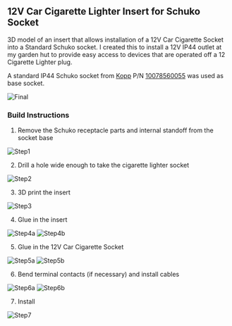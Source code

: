 ## 12V Car Cigarette Lighter Insert for Schuko Socket

3D model of an insert that allows installation of a 12V Car Cigarette Socket into a Standard Schuko socket.
I created this to install a 12V IP44 outlet at my garden hut to provide easy access to devices that are operated off a 12 Cigarette Lighter plug.

A standard IP44 Schuko socket from [Kopp](kopp.eu) P/N [10078560055](https://www.kopp.eu/produkt/schutzkontakt-steckdose-mit-klappdeckel-und-erhoehtem-beruehrungsschutz/) was used as base socket.


![Final](https://raw.githubusercontent.com/andreas-muc/12V_CigaretteLighter_Schuko_Insert/main/photos/12Socket_Finished.jpg)

### Build Instructions

1. Remove the Schuko receptacle parts and internal standoff from the socket base

![Step1](https://raw.githubusercontent.com/andreas-muc/12V_CigaretteLighter_Schuko_Insert/main/photos/Step1.jpg)

2. Drill a hole wide enough to take the cigarette lighter socket

![Step2](https://raw.githubusercontent.com/andreas-muc/12V_CigaretteLighter_Schuko_Insert/main/photos/Step2.jpg)

3. 3D print the insert

![Step3](https://raw.githubusercontent.com/andreas-muc/12V_CigaretteLighter_Schuko_Insert/main/photos/3DModel.png)

4. Glue in the insert

![Step4a](https://raw.githubusercontent.com/andreas-muc/12V_CigaretteLighter_Schuko_Insert/main/photos/Step4a.jpg)
![Step4b](https://raw.githubusercontent.com/andreas-muc/12V_CigaretteLighter_Schuko_Insert/main/photos/Step4b.jpg)

5. Glue in the 12V Car Cigarette Socket

![Step5a](https://raw.githubusercontent.com/andreas-muc/12V_CigaretteLighter_Schuko_Insert/main/photos/Step5a.jpg)
![Step5b](https://raw.githubusercontent.com/andreas-muc/12V_CigaretteLighter_Schuko_Insert/main/photos/Step5b.jpg)

6. Bend terminal contacts (if necessary) and install cables

![Step6a](https://raw.githubusercontent.com/andreas-muc/12V_CigaretteLighter_Schuko_Insert/main/photos/Step6a.jpg)
![Step6b](https://raw.githubusercontent.com/andreas-muc/12V_CigaretteLighter_Schuko_Insert/main/photos/Step6b.jpg)


7. Install

![Step7](https://raw.githubusercontent.com/andreas-muc/12V_CigaretteLighter_Schuko_Insert/main/photos/Step7.jpg)

